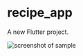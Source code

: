 # recipe_app

A new Flutter project.

![screenshot of sample](https://github.com/Zifirut/recipe_app/blob/master/video.gif)
